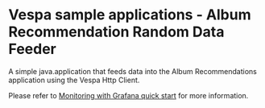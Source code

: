 
<!-- Copyright Vespa.ai. Licensed under the terms of the Apache 2.0 license. See LICENSE in the project root. -->
# Vespa sample applications - Album Recommendation Random Data Feeder

A simple java.application that feeds data into the Album Recommendations application using the Vespa Http Client. 


Please refer to
[Monitoring with Grafana quick start](https://docs.vespa.ai/en/monitoring-with-grafana-quick-start.html)
for more information.
